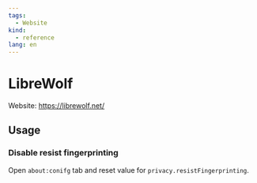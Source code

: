 ```yaml
---
tags:
  - Website
kind:
  - reference
lang: en
---
```


# LibreWolf

Website: <https://librewolf.net/>

## Usage

### Disable resist fingerprinting

Open `about:conifg` tab and reset value for `privacy.resistFingerprinting`.